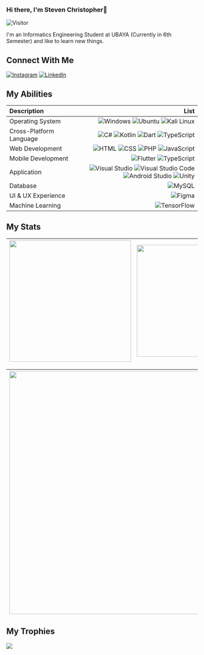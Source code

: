### Hi there, I'm Steven Christopher👋
![Visitor](https://visitor-badge.laobi.icu/badge?page_id=stevennchsritopher.stevennchsritopher&icon=5)

I'm an Informatics Engineering Student at UBAYA (Currently in 6th Semester) and like to learn new things.
## Connect With Me
[![Instagram](https://img.shields.io/badge/Instagram-%23E4405F.svg?logo=Instagram&logoColor=white)](https://instagram.com/stevennchristopher) 
[![LinkedIn](https://img.shields.io/badge/LinkedIn-%230077B5.svg?logo=linkedin&logoColor=white)](https://linkedin.com/in/stevennchristopher) 

## My Abilities
| Description | List |
| :- | -: |
| Operating System | ![Windows](https://img.shields.io/badge/Windows-black?style=flat&logo=windows&logoColor=white) ![Ubuntu](https://img.shields.io/badge/Ubuntu-E95420?style=flat&logo=ubuntu&logoColor=white) ![Kali Linux](https://img.shields.io/badge/Kali_Linux-557C94?style=flat&logo=kali-linux&logoColor=white)|
| Cross-Platform Language | ![C#](https://img.shields.io/badge/c%23-%23239120.svg?style=flat&logo=c-sharp&logoColor=white) ![Kotlin](https://img.shields.io/badge/Kotlin-7F52FF?logo=kotlin&logoColor=fff&style=flat) ![Dart](https://img.shields.io/badge/Dart-0175C2?style=for-the-badge&logo=dart&logoColor=white) ![TypeScript](	https://img.shields.io/badge/TypeScript-007ACC?style=for-the-badge&logo=typescript&logoColor=white)
| Web Development | ![HTML](https://img.shields.io/badge/HTML-239120?style=flate&logo=html5&logoColor=white) ![CSS](https://img.shields.io/badge/CSS-239120?&style=flat&logo=css3&logoColor=white) ![PHP](https://img.shields.io/badge/php-%23777BB4.svg?style=flat&logo=php&logoColor=white) ![JavaScript](https://img.shields.io/badge/javascript-%23323330.svg?style=flat&logo=javascript&logoColor=%23F7DF1E)
| Mobile Development | ![Flutter](https://img.shields.io/badge/Flutter-02569B?style=for-the-badge&logo=flutter&logoColor=white) ![TypeScript](https://img.shields.io/badge/Ionic-3880FF?style=for-the-badge&logo=ionic&logoColor=white)
| Application | ![Visual Studio](https://img.shields.io/badge/Visual_Studio-5C2D91?style=flat&logo=visual%20studio&logoColor=white) ![Visual Studio Code](https://img.shields.io/badge/Visual%20Studio%20Code-0078d7.svg?style=flat&logo=visual-studio-code&logoColor=white) ![Android Studio](https://img.shields.io/badge/Android%20Studio-3DDC84?logo=androidstudio&logoColor=fff&style=flat) ![Unity](https://img.shields.io/badge/Unity-100000?style=flat&logo=unity&logoColor=white)| 
| Database | ![MySQL](https://img.shields.io/badge/MySQL-4479A1?logo=mysql&logoColor=fff&style=flat)|
| UI & UX Experience | ![Figma](https://img.shields.io/badge/figma-%23F24E1E.svg?style=flat&logo=figma&logoColor=white)| 
| Machine Learning | ![TensorFlow](https://img.shields.io/badge/TensorFlow-FF6F00?logo=tensorflow&logoColor=fff&style=flat)| ![Python](https://img.shields.io/badge/python-3670A0?style=flat&logo=python&logoColor=ffdd54) 

## My Stats
| <img align="center" width="320px" src="https://github-readme-stats-eight-theta.vercel.app/api?username=stevennchristopher&show_icons=true&hide_border=true&theme=radical&include_all_commits=true&count_private=true"> | <img align="center" width="295px" src="https://github-readme-stats-eight-theta.vercel.app/api/top-langs/?username=stevennchristopher&langs_count=8&layout=compact&hide_border=true&theme=radical">
| ------------- | ------------- |  

| <img width="640px" src="https://github-readme-streak-stats.herokuapp.com/?user=stevennchristopher&hide_border=true&theme=radical">
| ------------- |

## My Trophies
![](https://github-profile-trophy.vercel.app/?username=stevennchristopher&theme=radical&no-frame=false&no-bg=false&margin-w=4)
